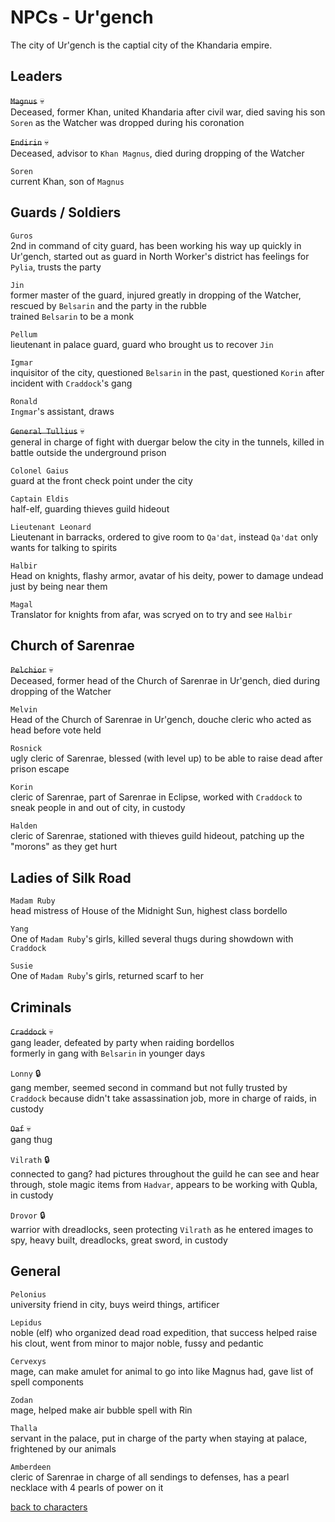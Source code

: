 # NPCs - Ur'gench

The city of Ur'gench is the captial city of the Khandaria empire.  

## Leaders

~~`Magnus`~~ 💀  
Deceased, former Khan, united Khandaria after civil war, died saving his son `Soren` as the Watcher was dropped during his coronation

~~`Endirin`~~ 💀  
Deceased, advisor to `Khan Magnus`, died during dropping of the Watcher  

`Soren`  
current Khan, son of `Magnus`  


## Guards / Soldiers

`Guros`  
2nd in command of city guard, has been working his way up quickly in Ur'gench, started out as guard in North Worker's district
has feelings for `Pylia`, trusts the party  

`Jin`  
former master of the guard, injured greatly in dropping of the Watcher, rescued by `Belsarin` and the party in the rubble  
trained `Belsarin` to be a monk  

`Pellum`  
lieutenant in palace guard, guard who brought us to recover `Jin`  

`Igmar`  
inquisitor of the city, questioned `Belsarin` in the past, questioned `Korin` after incident with `Craddock`'s gang  

`Ronald`  
`Ingmar`'s assistant, draws  

~~`General Tullius`~~ 💀  
general in charge of fight with duergar below the city in the tunnels, killed in battle outside the underground prison  

`Colonel Gaius`  
guard at the front check point under the city  

`Captain Eldis`  
half-elf, guarding thieves guild hideout  

`Lieutenant Leonard`  
Lieutenant in barracks, ordered to give room to `Qa'dat`, instead `Qa'dat` only wants for talking to spirits  

`Halbir`  
Head on knights, flashy armor, avatar of his deity, power to damage undead just by being near them    

`Magal`  
Translator for knights from afar, was scryed on to try and see `Halbir`    


## Church of Sarenrae  

~~`Pelchior`~~ 💀  
Deceased, former head of the Church of Sarenrae in Ur'gench, died during dropping of the Watcher  

`Melvin`  
Head of the Church of Sarenrae in Ur'gench, douche cleric who acted as head before vote held  

`Rosnick`  
ugly cleric of Sarenrae, blessed (with level up) to be able to raise dead after prison escape  

`Korin`  
cleric of Sarenrae, part of Sarenrae in Eclipse, worked with `Craddock` to sneak people in and out of city, in custody  

`Halden`  
cleric of Sarenrae, stationed with thieves guild hideout, patching up the "morons" as they get hurt  


## Ladies of Silk Road

`Madam Ruby`  
head mistress of House of the Midnight Sun, highest class bordello  

`Yang`  
One of `Madam Ruby`'s girls, killed several thugs during showdown with `Craddock`  

`Susie`  
One of `Madam Ruby`'s girls, returned scarf to her  


## Criminals

~~`Craddock`~~ 💀  
gang leader, defeated by party when raiding bordellos  
formerly in gang with `Belsarin` in younger days  

`Lonny` 🔒  
gang member, seemed second in command but not fully trusted by `Craddock` because didn't take assassination job, more in charge of raids, in custody  

~~`Oaf`~~ 💀  
gang thug  

`Vilrath` 🔒  
connected to gang? had pictures throughout the guild he can see and hear through, stole magic items from `Hadvar`, appears to be working with Qubla, in custody  

`Drovor` 🔒  
warrior with dreadlocks, seen protecting `Vilrath` as he entered images to spy, heavy built, dreadlocks, great sword, in custody  

## General

`Pelonius`  
university friend in city, buys weird things, artificer  

`Lepidus`  
noble (elf) who organized dead road expedition, that success helped raise his clout, went from minor to major noble, fussy and pedantic  

`Cervexys`  
mage, can make amulet for animal to go into like Magnus had, gave list of spell components  

`Zodan`  
mage, helped make air bubble spell with Rin  

`Thalla`  
servant in the palace, put in charge of the party when staying at palace, frightened by our animals  

`Amberdeen`  
cleric of Sarenrae in charge of all sendings to defenses, has a pearl necklace with 4 pearls of power on it  

[back to characters](/characters/README.md#npcs)
